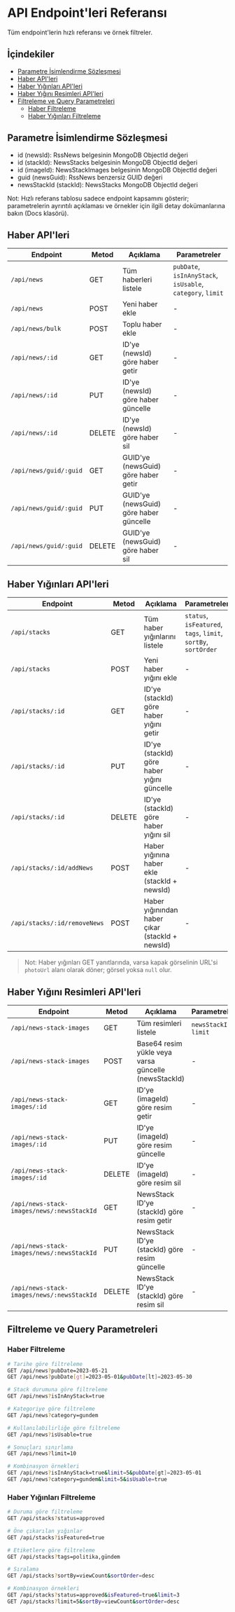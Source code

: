 # API Endpoint'leri Referansı

Tüm endpoint'lerin hızlı referansı ve örnek filtreler.

## İçindekiler

- [Parametre İsimlendirme Sözleşmesi](#parametre-isimlendirme-sözleşmesi)
- [Haber API'leri](#haber-apileri)
- [Haber Yığınları API'leri](#haber-yığınları-apileri)
- [Haber Yığını Resimleri API'leri](#haber-yığını-resimleri-apileri)
- [Filtreleme ve Query Parametreleri](#filtreleme-ve-query-parametreleri)
  - [Haber Filtreleme](#haber-filtreleme)
  - [Haber Yığınları Filtreleme](#haber-yığınları-filtreleme)

## Parametre İsimlendirme Sözleşmesi

- id (newsId): RssNews belgesinin MongoDB ObjectId değeri
- id (stackId): NewsStacks belgesinin MongoDB ObjectId değeri
- id (imageId): NewsStackImages belgesinin MongoDB ObjectId değeri
- guid (newsGuid): RssNews benzersiz GUID değeri
- newsStackId (stackId): NewsStacks MongoDB ObjectId değeri

Not: Hızlı referans tablosu sadece endpoint kapsamını gösterir; parametrelerin ayrıntılı açıklaması ve örnekler için ilgili detay dokümanlarına bakın (Docs klasörü).

## Haber API'leri

| Endpoint | Metod | Açıklama | Parametreler |
|----------|-------|----------|-------------|
| `/api/news` | GET | Tüm haberleri listele | `pubDate`, `isInAnyStack`, `isUsable`, `category`, `limit` |
| `/api/news` | POST | Yeni haber ekle | - |
| `/api/news/bulk` | POST | Toplu haber ekle | - |
| `/api/news/:id` | GET | ID'ye (newsId) göre haber getir | - |
| `/api/news/:id` | PUT | ID'ye (newsId) göre haber güncelle | - |
| `/api/news/:id` | DELETE | ID'ye (newsId) göre haber sil | - |
| `/api/news/guid/:guid` | GET | GUID'ye (newsGuid) göre haber getir | - |
| `/api/news/guid/:guid` | PUT | GUID'ye (newsGuid) göre haber güncelle | - |
| `/api/news/guid/:guid` | DELETE | GUID'ye (newsGuid) göre haber sil | - |

## Haber Yığınları API'leri

| Endpoint | Metod | Açıklama | Parametreler |
|----------|-------|----------|-------------|
| `/api/stacks` | GET | Tüm haber yığınlarını listele | `status`, `isFeatured`, `tags`, `limit`, `sortBy`, `sortOrder` |
| `/api/stacks` | POST | Yeni haber yığını ekle | - |
| `/api/stacks/:id` | GET | ID'ye (stackId) göre haber yığını getir | - |
| `/api/stacks/:id` | PUT | ID'ye (stackId) göre haber yığını güncelle | - |
| `/api/stacks/:id` | DELETE | ID'ye (stackId) göre haber yığını sil | - |
| `/api/stacks/:id/addNews` | POST | Haber yığınına haber ekle (stackId + newsId) | - |
| `/api/stacks/:id/removeNews` | POST | Haber yığınından haber çıkar (stackId + newsId) | - |

> Not: Haber yığınları GET yanıtlarında, varsa kapak görselinin URL'si `photoUrl` alanı olarak döner; görsel yoksa `null` olur.

## Haber Yığını Resimleri API'leri

| Endpoint | Metod | Açıklama | Parametreler |
|----------|-------|----------|-------------|
| `/api/news-stack-images` | GET | Tüm resimleri listele | `newsStackId`, `limit` |
| `/api/news-stack-images` | POST | Base64 resim yükle veya varsa güncelle (newsStackId) | - |
| `/api/news-stack-images/:id` | GET | ID'ye (imageId) göre resim getir | - |
| `/api/news-stack-images/:id` | PUT | ID'ye (imageId) göre resim güncelle | - |
| `/api/news-stack-images/:id` | DELETE | ID'ye (imageId) göre resim sil | - |
| `/api/news-stack-images/news/:newsStackId` | GET | NewsStack ID'ye (stackId) göre resim getir | - |
| `/api/news-stack-images/news/:newsStackId` | PUT | NewsStack ID'ye (stackId) göre resim güncelle | - |
| `/api/news-stack-images/news/:newsStackId` | DELETE | NewsStack ID'ye (stackId) göre resim sil | - |

## Filtreleme ve Query Parametreleri

### Haber Filtreleme

```bash
# Tarihe göre filtreleme
GET /api/news?pubDate=2023-05-21
GET /api/news?pubDate[gt]=2023-05-01&pubDate[lt]=2023-05-30

# Stack durumuna göre filtreleme
GET /api/news?isInAnyStack=true

# Kategoriye göre filtreleme
GET /api/news?category=gundem

# Kullanılabilirliğe göre filtreleme
GET /api/news?isUsable=true

# Sonuçları sınırlama
GET /api/news?limit=10

# Kombinasyon örnekleri
GET /api/news?isInAnyStack=true&limit=5&pubDate[gt]=2023-05-01
GET /api/news?category=gundem&limit=5&isUsable=true
```

### Haber Yığınları Filtreleme

```bash
# Duruma göre filtreleme
GET /api/stacks?status=approved

# Öne çıkarılan yığınlar
GET /api/stacks?isFeatured=true

# Etiketlere göre filtreleme
GET /api/stacks?tags=politika,gündem

# Sıralama
GET /api/stacks?sortBy=viewCount&sortOrder=desc

# Kombinasyon örnekleri
GET /api/stacks?status=approved&isFeatured=true&limit=3
GET /api/stacks?limit=5&sortBy=viewCount&sortOrder=desc
```
